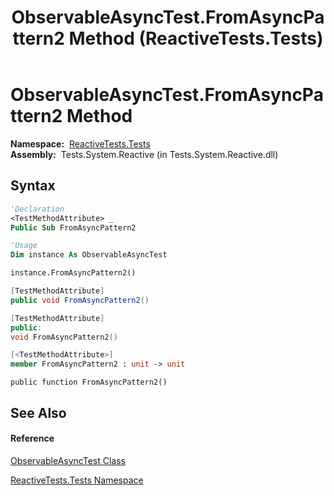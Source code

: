 ﻿---
title: ObservableAsyncTest.FromAsyncPattern2 Method  (ReactiveTests.Tests)
TOCTitle: FromAsyncPattern2 Method
ms:assetid: M:ReactiveTests.Tests.ObservableAsyncTest.FromAsyncPattern2
ms:mtpsurl: https://msdn.microsoft.com/en-us/library/reactivetests.tests.observableasynctest.fromasyncpattern2(v=VS.103)
ms:contentKeyID: 36620767
ms.date: 06/28/2011
mtps_version: v=VS.103
f1_keywords:
- ReactiveTests.Tests.ObservableAsyncTest.FromAsyncPattern2
dev_langs:
- CSharp
- JScript
- VB
- FSharp
- c++
---

# ObservableAsyncTest.FromAsyncPattern2 Method

**Namespace:**  [ReactiveTests.Tests](hh289046\(v=vs.103\).md)  
**Assembly:**  Tests.System.Reactive (in Tests.System.Reactive.dll)

## Syntax

``` vb
'Declaration
<TestMethodAttribute> _
Public Sub FromAsyncPattern2
```

``` vb
'Usage
Dim instance As ObservableAsyncTest

instance.FromAsyncPattern2()
```

``` csharp
[TestMethodAttribute]
public void FromAsyncPattern2()
```

``` c++
[TestMethodAttribute]
public:
void FromAsyncPattern2()
```

``` fsharp
[<TestMethodAttribute>]
member FromAsyncPattern2 : unit -> unit 
```

``` jscript
public function FromAsyncPattern2()
```

## See Also

#### Reference

[ObservableAsyncTest Class](hh314747\(v=vs.103\).md)

[ReactiveTests.Tests Namespace](hh289046\(v=vs.103\).md)

